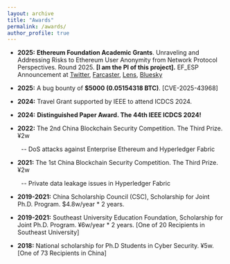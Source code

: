 ```yaml
---
layout: archive
title: "Awards"
permalink: /awards/
author_profile: true
---
```


- **2025:** **Ethereum Foundation Academic Grants**. Unraveling and Addressing Risks to Ethereum User Anonymity from Network Protocol Perspectives. Round 2025. **[I am the PI of this project].** EF_ESP Announcement at [Twitter](https://x.com/shanwan82472663/status/1943247013937832037), [Farcaster](https://farcaster.xyz/ef-esp/0x16b8dc3f), [Lens](https://hey.xyz/posts/39y9jwneg4yxb12tsew), [Bluesky](https://bsky.app/profile/ef-esp.bsky.social/post/3ltvbz4owlc2p) 

- **2025:** A bug bounty of **$5000 (0.05154318 BTC)**. [CVE-2025-43968]

- **2024:** Travel Grant supported by IEEE to attend ICDCS 2024. 

- **2024:** **Distinguished Paper Award. The 44th IEEE ICDCS 2024!** 

- **2022:** The 2nd China Blockchain Security Competition. The Third Prize. ¥2w
  
&ensp;&ensp;&ensp;&ensp; -- DoS attacks against Enterprise Ethereum and Hyperledger Fabric

- **2021:** The 1st China Blockchain Security Competition. The Third Prize. ¥2w
  
&ensp;&ensp;&ensp;&ensp; -- Private data leakage issues in Hyperledger Fabric

- **2019-2021:** China Scholarship Council (CSC), Scholarship for Joint Ph.D. Program. $4.8w/year * 2 years.

- **2019-2021:** Southeast University Education Foundation, Scholarship for Joint Ph.D. Program. ¥6w/year * 2 years. [One of 20 Recipients in Southeast University]

- **2018:** National scholarship for Ph.D Students in Cyber Security. ¥5w. [One of 73 Recipients in China]
